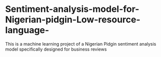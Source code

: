 # Sentiment-analysis-model-for-Nigerian-pidgin-Low-resource-language-
This is a machine learning project of a Nigerian Pidgin sentiment analysis model specifically designed for business reviews
